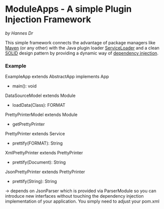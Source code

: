 ModuleApps - A simple Plugin Injection Framework
================================================
*by Hannes Dr*

This simple framework connects the advantage of package managers like [Maven](https://maven.apache.org/) (or any other)
with the Java plugin loader [ServiceLoader](https://docs.oracle.com/en/java/javase/11/docs/api/java.base/java/util/ServiceLoader.html)
and a clean [SOLID](https://en.wikipedia.org/wiki/SOLID) design pattern by
providing a dynamic way of [dependency injection](https://en.wikipedia.org/wiki/Dependency_injection).


### Example ###

ExampleApp extends AbstractApp implements App
+ main(): void

DataSourceModel extends Module
+ loadData(Class<FORMAT>): FORMAT

PrettyPrinterModel extends Module
+ getPrettyPrinter

PrettyPrinter<FROMAT> extends Service<String>
+ prettify(FORMAT): String

XmlPrettyPrinter extends PrettyPrinter<Document>
+ prettify(Document): String

JsonPrettyPrinter extends PrettyPrinter<String>
+ prettify(String): String

-> depends on JsonParser which is provided via ParserModule so you can introduce new interfaces without touching the dependency injection implementation of your application. You simply need to adjust your pom.xml
